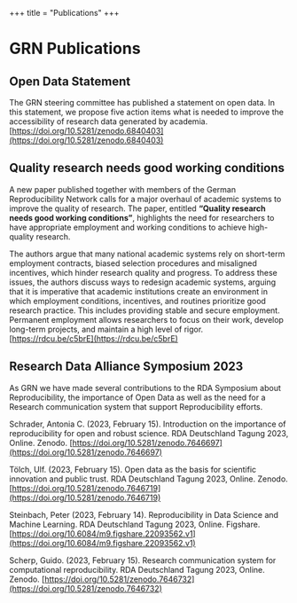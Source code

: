 +++
title = "Publications"
+++

# GRN Publications

## Open Data Statement

The GRN steering committee has published a statement on open data. In this statement, we propose five action items what is needed to improve the accessibility of research data generated by academia.
[https://doi.org/10.5281/zenodo.6840403](https://doi.org/10.5281/zenodo.6840403)

## Quality research needs good working conditions

A new paper published together with members of the German Reproducibility Network calls for a major overhaul of academic systems to improve the quality of research. The paper, entitled **“Quality research needs good working conditions”**, highlights the need for researchers to have appropriate employment and working conditions to achieve high-quality research.

The authors argue that many national academic systems rely on short-term employment contracts, biased selection procedures and misaligned incentives, which hinder research quality and progress. To address these issues, the authors discuss ways to redesign academic systems, arguing that it is imperative that academic institutions create an environment in which employment conditions, incentives, and routines prioritize good research practice. This includes providing stable and secure employment. Permanent employment allows researchers to focus on their work, develop long-term projects, and maintain a high level of rigor.
[https://rdcu.be/c5brE](https://rdcu.be/c5brE)

##  Research Data Alliance Symposium 2023

As GRN we have made several contributions to the RDA Symposium about Reproducibility, the importance of Open Data as well as the need for a Research communication system that support Reproducibility efforts.

Schrader, Antonia C. (2023, February 15). Introduction on the importance of reproducibility for open and robust science. RDA Deutschland Tagung 2023, Online. Zenodo. [https://doi.org/10.5281/zenodo.7646697](https://doi.org/10.5281/zenodo.7646697)

Tölch, Ulf. (2023, February 15). Open data as the basis for scientific innovation and public trust. RDA Deutschland Tagung 2023, Online. Zenodo. [https://doi.org/10.5281/zenodo.7646719](https://doi.org/10.5281/zenodo.7646719)

Steinbach, Peter (2023, February 14). Reproducibility in Data Science and Machine Learning. RDA Deutschland Tagung 2023, Online. Figshare. [https://doi.org/10.6084/m9.figshare.22093562.v1](https://doi.org/10.6084/m9.figshare.22093562.v1)

Scherp, Guido. (2023, February 15). Research communication system for computational reproducibility. RDA Deutschland Tagung 2023, Online. Zenodo. [https://doi.org/10.5281/zenodo.7646732](https://doi.org/10.5281/zenodo.7646732)